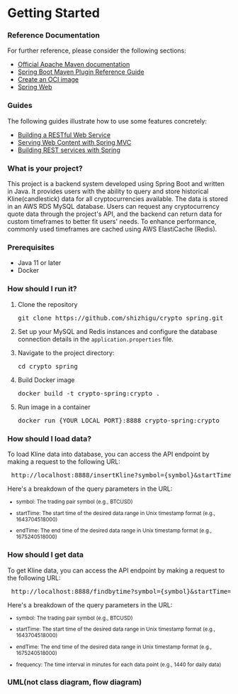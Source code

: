 # Getting Started

### Reference Documentation

For further reference, please consider the following sections:

* [Official Apache Maven documentation](https://maven.apache.org/guides/index.html)
* [Spring Boot Maven Plugin Reference Guide](https://docs.spring.io/spring-boot/docs/3.0.4/maven-plugin/reference/html/)
* [Create an OCI image](https://docs.spring.io/spring-boot/docs/3.0.4/maven-plugin/reference/html/#build-image)
* [Spring Web](https://docs.spring.io/spring-boot/docs/3.0.4/reference/htmlsingle/#web)

### Guides

The following guides illustrate how to use some features concretely:

* [Building a RESTful Web Service](https://spring.io/guides/gs/rest-service/)
* [Serving Web Content with Spring MVC](https://spring.io/guides/gs/serving-web-content/)
* [Building REST services with Spring](https://spring.io/guides/tutorials/rest/)

### What is your project?

This project is a backend system developed using Spring Boot and written in Java. It provides users with the ability to query and store historical Kline(candlestick) data for all cryptocurrencies available. The data is stored in an AWS RDS MySQL database. Users can request any cryptocurrency quote data through the project's API, and the backend can return data for custom timeframes to better fit users' needs. To enhance performance, commonly used timeframes are cached using AWS ElastiCache (Redis).

### Prerequisites

- Java 11 or later
- Docker

### How should I run it?

1. Clone the repository

    <pre>git clone https://github.com/shizhigu/crypto_spring.git </pre>

2. Set up your MySQL and Redis instances and configure the database connection details in the ```application.properties``` file.
   

3. Navigate to the project directory:

   <pre>cd crypto_spring </pre>


4. Build Docker image

   <pre>docker build -t crypto-spring:crypto . </pre>


5. Run image in a container

   <pre>docker run {YOUR_LOCAL_PORT}:8888 crypto-spring:crypto </pre>


### How should I load data?

To load Kline data into database, you can access the API endpoint by making a request to the following URL:

 <pre> http://localhost:8888/insertKline?symbol={symbol}&startTime={start}&endTime={end} </pre>


Here's a breakdown of the query parameters in the URL:

<small>

- symbol: The trading pair symbol (e.g., BTCUSD)

- startTime: The start time of the desired data range in Unix timestamp format (e.g., 1643704518000)

- endTime: The end time of the desired data range in Unix timestamp format (e.g., 1675240518000)

</small>

### How should I get data


To get Kline data, you can access the API endpoint by making a request to the following URL:

 <pre> http://localhost:8888/findbytime?symbol={symbol}&startTime={startTime}&endTime={endTime}&frequency={frequency} </pre>

Here's a breakdown of the query parameters in the URL:

<small>

- symbol: The trading pair symbol (e.g., BTCUSD)

- startTime: The start time of the desired data range in Unix timestamp format (e.g., 1643704518000)

- endTime: The end time of the desired data range in Unix timestamp format (e.g., 1675240518000)

- frequency: The time interval in minutes for each data point (e.g., 1440 for daily data)
</small>

### UML(not class diagram, flow diagram)